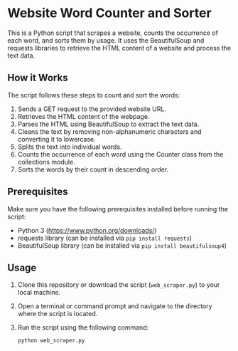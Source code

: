 # Website Word Counter and Sorter

This is a Python script that scrapes a website, counts the occurrence of each word, and sorts them by usage. It uses the BeautifulSoup and requests libraries to retrieve the HTML content of a website and process the text data.

## How it Works

The script follows these steps to count and sort the words:

1. Sends a GET request to the provided website URL.
2. Retrieves the HTML content of the webpage.
3. Parses the HTML using BeautifulSoup to extract the text data.
4. Cleans the text by removing non-alphanumeric characters and converting it to lowercase.
5. Splits the text into individual words.
6. Counts the occurrence of each word using the Counter class from the collections module.
7. Sorts the words by their count in descending order.

## Prerequisites

Make sure you have the following prerequisites installed before running the script:

- Python 3 (https://www.python.org/downloads/)
- requests library (can be installed via `pip install requests`)
- BeautifulSoup library (can be installed via `pip install beautifulsoup4`)

## Usage

1. Clone this repository or download the script (`web_scraper.py`) to your local machine.
2. Open a terminal or command prompt and navigate to the directory where the script is located.
3. Run the script using the following command:

   ```shell
   python web_scraper.py
